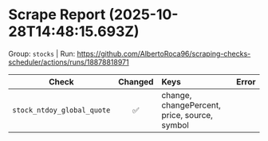 # Scrape Report (2025-10-28T14:48:15.693Z)

Group: `stocks`  |  Run: https://github.com/AlbertoRoca96/scraping-checks-scheduler/actions/runs/18878818971

| Check | Changed | Keys | Error |
|---|:---:|:--|:--|
| `stock_ntdoy_global_quote` | ✅ | change, changePercent, price, source, symbol |  |
